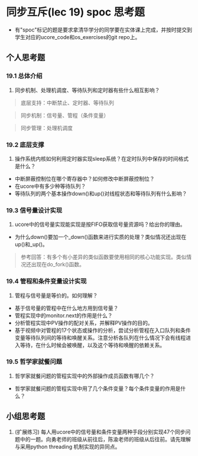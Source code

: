 # 同步互斥(lec 19) spoc 思考题


- 有"spoc"标记的题是要求拿清华学分的同学要在实体课上完成，并按时提交到学生对应的ucore_code和os_exercises的git repo上。

## 个人思考题

### 19.1 总体介绍

1. 同步机制、处理机调度、等待队列和定时器有些什么相互影响？

 > 底层支持：中断禁止、定时器、等待队列
 
 > 同步机制：信号量、管程（条件变量）

 > 同步管理：处理机调度

### 19.2 底层支撑

1. 操作系统内核如何利用定时器实现sleep系统？在定时队列中保存的时间格式是什么？
 - 中断屏蔽控制位在哪个寄存器中？如何修改中断屏蔽控制位？
 - 在ucore中有多少种等待队列？
 - 等待队列的两个基本操作down()和up()对线程状态和等待队列有什么影响？

### 19.3 信号量设计实现

1. ucore中的信号量实现能实现是按FIFO获取信号量资源吗？给出你的理由。
 - 为什么down()要加一个_down()函数来进行实质的处理？类似情况还出现在up()和_up()。
> 参考回答：有多个有小差异的类似函数要使用相同的核心功能实现。类似情况还出现在do_fork()函数。

### 19.4 管程和条件变量设计实现

1. 管程与信号量是等价的。如何理解？
 - 基于信号量的管程中在什么地方用到信号量？
 - 管程实现中的monitor.next的作用是什么？
 - 分析管程实现中PV操作的配对关系，并解释PV操作的目的。
 - 基于视频中对管程的17个状态或操作的分析，尝试分析管程在入口队列和条件变量等待队列间的等待和唤醒关系。注意分析各队列在什么情况下会有线程进入等待，在什么时候会被唤醒，以及这个等待和唤醒的依赖关系。

### 19.5 哲学家就餐问题

1. 哲学家就餐问题的管程实现中的外部操作成员函数有哪几个？
 - 哲学家就餐问题的管程实现中用了几个条件变量？每个条件变量的作用是什么？
 
## 小组思考题

1. (扩展练习) 每人用ucore中的信号量和条件变量两种手段分别实现47个同步问题中的一题。向勇老师的班级从前往后，陈渝老师的班级从后往前。请先理解与采用python threading 机制实现的异同点。
